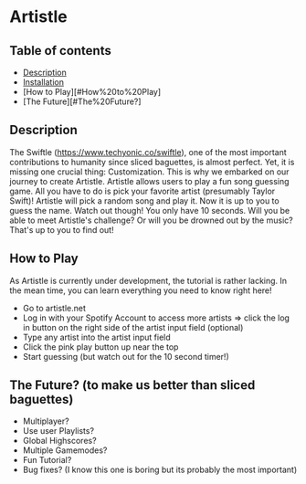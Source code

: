 # Artistle 

## Table of contents
* [Description](#Description)
* [Installation](#Installation)
* [How to Play][#How%20to%20Play]
* [The Future][#The%20Future?]
## Description
The Swiftle (https://www.techyonic.co/swiftle), one of the most important contributions to humanity since sliced baguettes, is almost perfect. Yet, it is missing one crucial thing: Customization. This is why we embarked on our journey to create Artistle. Artistle allows users to play a fun song guessing game. All you have to do is pick your favorite artist (presumably Taylor Swift)! Artistle will pick a random song and play it. Now it is up to you to guess the name. Watch out though! You only have 10 seconds. Will you be able to meet Artistle's challenge? Or will you be drowned out by the music? That's up to you to find out!

## How to Play
As Artistle is currently under development, the tutorial is rather lacking. In the mean time, you can learn everything you need to know right here! 
- Go to artistle.net
- Log in with your Spotify Account to access more artists => click the log in button on the right side of the artist input field (optional)
- Type any artist into the artist input field
- Click the pink play button up near the top
- Start guessing (but watch out for the 10 second timer!)

## The Future? (to make us better than sliced baguettes) 
- Multiplayer?
- Use user Playlists?
- Global Highscores?
- Multiple Gamemodes?
- Fun Tutorial?
- Bug fixes? (I know this one is boring but its probably the most important)
